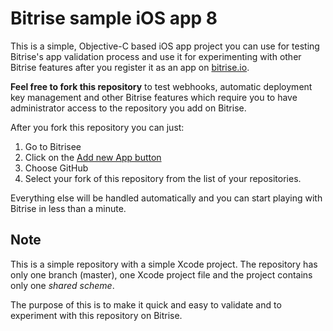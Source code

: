 Bitrise sample iOS app 8
===========================

This is a simple, Objective-C based iOS app project
you can use for testing Bitrise's app validation process
and use it for experimenting with other Bitrise features after
you register it as an app on [bitrise.io](http://www.bitrise.io/).

**Feel free to fork this repository** to test
webhooks, automatic deployment key management
and other Bitrise features which require you to have
administrator access to the repository you add on Bitrise.

After you fork this repository you can just:

1. Go to Bitrisee
2. Click on the [Add new App button](http://www.bitrise.io/apps/add)
3. Choose GitHub
4. Select your fork of this repository from the list of your repositories.

Everything else will be handled automatically and you can
start playing with Bitrise in less than a minute.


## Note

This is a simple repository with a simple Xcode project.
The repository has only one branch (master), one Xcode project file
and the project contains only one *shared scheme*.

The purpose of this is to make it quick and easy to validate and
to experiment with this repository on Bitrise.
